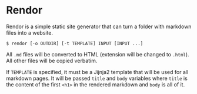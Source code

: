 # Rendor

Rendor is a simple static site generator that can turn a folder with markdown
files into a website.

    $ rendor [-o OUTDIR] [-t TEMPLATE] INPUT [INPUT ...]

All `.md` files will be converted to HTML (extension will be changed to
`.html`). All other files will be copied verbatim.

If `TEMPLATE` is specified, it must be a Jijnja2 template that will be used for
all markdown pages. It will be passed `title` and `body` variables where
`title` is the content of the first `<h1>` in the rendered markdown and `body`
is all of it.
